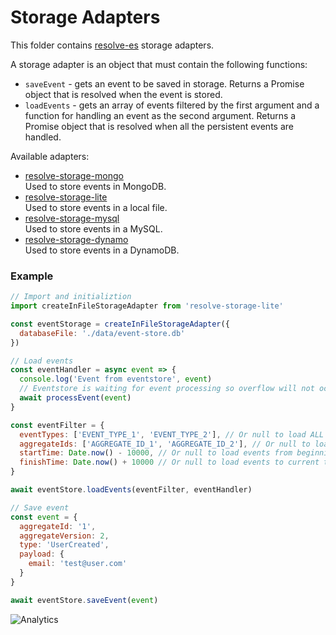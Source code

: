 # **Storage Adapters**

This folder contains [resolve-es](../../core/resolve-es) storage adapters.

A storage adapter is an object that must contain the following functions:

- `saveEvent` - gets an event to be saved in storage. Returns a Promise object that is resolved when the event is stored.
- `loadEvents` - gets an array of events filtered by the first argument and a function for handling an event as the second argument. Returns a Promise object that is resolved when all the persistent events are handled.

Available adapters:

- [resolve-storage-mongo](./resolve-storage-mongo)  
   Used to store events in MongoDB.
- [resolve-storage-lite](./resolve-storage-lite)  
   Used to store events in a local file.
- [resolve-storage-mysql](./resolve-storage-mysql)  
   Used to store events in a MySQL.
- [resolve-storage-dynamo](./resolve-storage-dynamo)  
   Used to store events in a DynamoDB.
   
### Example

```js
// Import and initializtion
import createInFileStorageAdapter from 'resolve-storage-lite'

const eventStorage = createInFileStorageAdapter({
  databaseFile: './data/event-store.db'
})

// Load events
const eventHandler = async event => {
  console.log('Event from eventstore', event)
  // Eventstore is waiting for event processing so overflow will not occur
  await processEvent(event)
}

const eventFilter = {
  eventTypes: ['EVENT_TYPE_1', 'EVENT_TYPE_2'], // Or null to load ALL event types
  aggregateIds: ['AGGREGATE_ID_1', 'AGGREGATE_ID_2'], // Or null to load ALL aggregate ids
  startTime: Date.now() - 10000, // Or null to load events from beginnig of time
  finishTime: Date.now() + 10000 // Or null to load events to current time
}

await eventStore.loadEvents(eventFilter, eventHandler)

// Save event
const event = {
  aggregateId: '1',
  aggregateVersion: 2,
  type: 'UserCreated',
  payload: {
    email: 'test@user.com'
  }
}

await eventStore.saveEvent(event)
```

![Analytics](https://ga-beacon.appspot.com/UA-118635726-1/packages-resolve-storage-adapters-readme?pixel)
